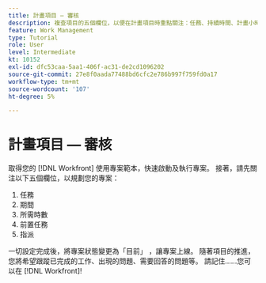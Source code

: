 ```yaml
---
title: 計畫項目 — 審核
description: 複查項目的五個欄位，以便在計畫項目時重點關注：任務、持續時間、計畫小時數、前置任務和分配。
feature: Work Management
type: Tutorial
role: User
level: Intermediate
kt: 10152
exl-id: dfc53caa-5aa1-406f-ac31-de2cd1096202
source-git-commit: 27e8f0aada77488bd6cfc2e786b997f759fd0a17
workflow-type: tm+mt
source-wordcount: '107'
ht-degree: 5%

---
```


# 計畫項目 — 審核

取得您的 [!DNL  Workfront] 使用專案範本，快速啟動及執行專案。 接著，請先關注以下五個欄位，以規劃您的專案：

1. 任務
1. 期間
1. 所需時數
1. 前置任務
1. 指派

一切設定完成後，將專案狀態變更為「目前」 ，讓專案上線。 隨著項目的推進，您將希望跟蹤已完成的工作、出現的問題、需要回答的問題等。 請記住……您可以在 [!DNL Workfront]!

<!---
footer urls for the LP
Plan a project 
Edit projects
Overview of the project planned start date
Overview of the project planned completion date
Tasks overview
Task duration and duration types 
Use task predecessors 
Modify multiple user assignments in a task list
Notifications: Information about work assigned to me 
--->
